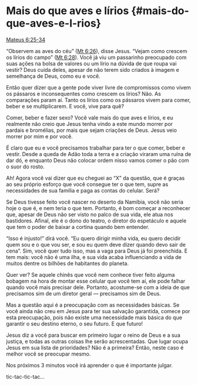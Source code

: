 # Mais do que aves e lírios {#mais-do-que-aves-e-l-rios}

[Mateus 6:25-34](http://bibliaonline.com.br/acf/mt/6/25-34)

“Observem as aves do céu” ([Mt 6:26](http://bibliaonline.com.br/acf/mt/6/26)), disse Jesus. “Vejam como crescem os lírios do campo” ([Mt 6:28](http://bibliaonline.com.br/acf/mt/6/28)). Você já viu um passarinho preocupado com suas ações na bolsa de valores ou um lírio na dúvida de que roupa vai vestir? Deus cuida deles, apesar de não terem sido criados à imagem e semelhança de Deus, como eu e você.

Então quer dizer que a gente pode viver livre de compromissos como vivem os pássaros e inconsequentes como crescem os lírios? Não. As comparações param aí. Tanto os lírios como os pássaros vivem para comer, beber e se multiplicarem. E você, vive para quê?

Comer, beber e fazer sexo? Você vale mais do que aves e lírios, e eu realmente não creio que Jesus tenha vindo a este mundo morrer por pardais e bromélias, por mais que sejam criações de Deus. Jesus veio morrer por mim e por você.

É claro que eu e você precisamos trabalhar para ter o que comer, beber e vestir. Desde a queda de Adão toda a terra e a criação viraram uma ruína de dar dó, e enquanto Deus não colocar ordem nisso vamos comer o pão com o suor do rosto.

Ah! Agora você vai dizer que eu cheguei ao “X” da questão, que é graças ao seu próprio esforço que você consegue ter o que tem, supre as necessidades de sua família e paga as contas do celular. Será?

Se Deus tivesse feito você nascer no deserto da Namíbia, você não seria hoje o que é, e nem teria o que tem. Portanto, é bom começar a reconhecer que, apesar de Deus não ser visto no palco de sua vida, ele atua nos bastidores. Afinal, ele é o dono do teatro, o diretor do espetáculo e aquele que tem o poder de baixar a cortina quando bem entender.

“Isso é injusto!” dirá você. “Eu quero dirigir minha vida, eu quero decidir quem sou e o que vou ser, e sou eu quem deve dizer quando devo sair de cena”. Sim, você quer tudo isso, mas a vaga para Deus já foi preenchida. E tem mais: você não é uma ilha, e sua vida acaba influenciando a vida de muitos dentre os bilhões de habitantes do planeta.

Quer ver? Se aquele chinês que você nem conhece tiver feito alguma bobagem na hora de montar esse celular que você tem aí, ele pode falhar quando você mais precisar dele. Portanto, acostume-se com a ideia de que precisamos sim de um diretor geral — precisamos sim de Deus.

Mas a questão aqui é a preocupação com as necessidades básicas. Se você ainda não creu em Jesus para ter sua salvação garantida, comece por esta preocupação, pois não existe uma necessidade mais básica do que garantir o seu destino eterno, o seu futuro. E que futuro!

Jesus diz a você para buscar em primeiro lugar o reino de Deus e a sua justiça, e todas as outras coisas lhe serão acrescentadas. Que lugar ocupa Jesus em sua lista de prioridades? Não é a primeira? Então, neste caso é melhor você se preocupar mesmo.

Nos próximos 3 minutos você irá aprender o que é importante julgar.

tic-tac-tic-tac...